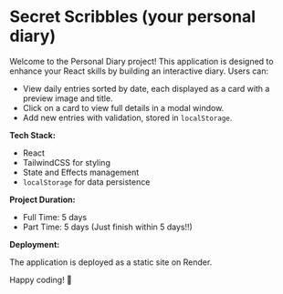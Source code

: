 # Secret Scribbles (your personal diary)

Welcome to the Personal Diary project! This application is designed to enhance your React skills by building an interactive diary. Users can:

- View daily entries sorted by date, each displayed as a card with a preview image and title.
- Click on a card to view full details in a modal window.
- Add new entries with validation, stored in `localStorage`.

**Tech Stack:**

- React
- TailwindCSS for styling
- State and Effects management
- `localStorage` for data persistence

**Project Duration:**

- Full Time: 5 days
- Part Time: 5 days (Just finish within 5 days!!)

**Deployment:**

The application is deployed as a static site on Render.

Happy coding! 🚀
